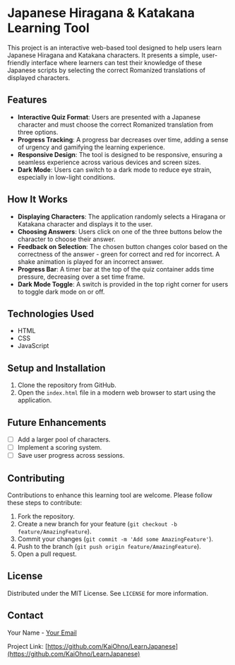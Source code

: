 # Japanese Hiragana & Katakana Learning Tool

This project is an interactive web-based tool designed to help users learn Japanese Hiragana and Katakana characters. It presents a simple, user-friendly interface where learners can test their knowledge of these Japanese scripts by selecting the correct Romanized translations of displayed characters.

## Features

- **Interactive Quiz Format**: Users are presented with a Japanese character and must choose the correct Romanized translation from three options.
- **Progress Tracking**: A progress bar decreases over time, adding a sense of urgency and gamifying the learning experience.
- **Responsive Design**: The tool is designed to be responsive, ensuring a seamless experience across various devices and screen sizes.
- **Dark Mode**: Users can switch to a dark mode to reduce eye strain, especially in low-light conditions.

## How It Works

- **Displaying Characters**: The application randomly selects a Hiragana or Katakana character and displays it to the user.
- **Choosing Answers**: Users click on one of the three buttons below the character to choose their answer.
- **Feedback on Selection**: The chosen button changes color based on the correctness of the answer - green for correct and red for incorrect. A shake animation is played for an incorrect answer.
- **Progress Bar**: A timer bar at the top of the quiz container adds time pressure, decreasing over a set time frame.
- **Dark Mode Toggle**: A switch is provided in the top right corner for users to toggle dark mode on or off.

## Technologies Used

- HTML
- CSS
- JavaScript

## Setup and Installation

1. Clone the repository from GitHub.
2. Open the `index.html` file in a modern web browser to start using the application.

## Future Enhancements

- [ ] Add a larger pool of characters.
- [ ] Implement a scoring system.
- [ ] Save user progress across sessions.

## Contributing

Contributions to enhance this learning tool are welcome. Please follow these steps to contribute:

1. Fork the repository.
2. Create a new branch for your feature (`git checkout -b feature/AmazingFeature`).
3. Commit your changes (`git commit -m 'Add some AmazingFeature'`).
4. Push to the branch (`git push origin feature/AmazingFeature`).
5. Open a pull request.

## License

Distributed under the MIT License. See `LICENSE` for more information.

## Contact

Your Name - [Your Email](mailto:KaiOhno@outlook.com)

Project Link: [https://github.com/KaiOhno/LearnJapanese](https://github.com/KaiOhno/LearnJapanese)

